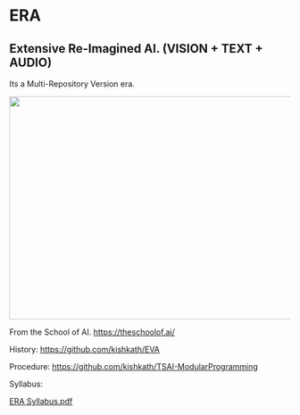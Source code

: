 # ERA 

Extensive Re-Imagined AI. (VISION + TEXT + AUDIO)
-------------------------------------------------

Its a Multi-Repository Version era. 

  <img src="https://github.com/kishkath/ERA/assets/60026221/dff8ce2c-825f-43e8-b15a-a3bee42cd106" height = 400 width = 800>


From the School of AI. https://theschoolof.ai/

History: https://github.com/kishkath/EVA

Procedure: https://github.com/kishkath/TSAI-ModularProgramming

Syllabus: 

 [ERA Syllabus.pdf](https://github.com/kishkath/ERA/files/12035268/ERA.Syllabus.pdf)

